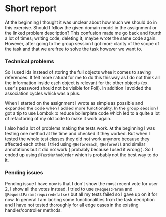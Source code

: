 # Short report

At the beginning I thought it was unclear about how much we should do in this exercise. Should I follow the given domain model in the assignment or the linked problem description? This confusion made me go back and fourth a lot of times; writing code, deleting it, maybe wrote the same code again. However, after going to the group session I got more clarity of the scope of the task and that we are free to solve the task however we want to.

### Technical problems

So I used ids instead of storing the full objects when it comes to saving references. It felt more natural for me to do this this way as I do not think all the information inside each object is relevant for the other objects (ex. user's password should not be visible for Poll). In addition I avoided the association cycles which was a plus.

When I started on the assignment I wrote as simple as possible and expanded the code when I added more functionality. In the group session I got a tip to use Lombok to reduce boilerplate code which led to a quite a lot of refactoring of my old code to make it work again. 

I also had a lot of problems making the tests work. At the beginning I was testing one method at the time and checked if they worked. But when I tested the whole test classes they did not work anymore because they affected each other. I tried using `@BeforeEach`, `@BeforeAll` and similar annotations but it did not work ( probably because I used it wrong ). So I ended up using `@TestMethodOrder` which is probably not the best way to do it.

### Pending issues

Pending issue I have now is that I don't show the most recent vote for user 2, I show all the votes instead. I tried to use `@RequestParam` and `@RequestParam(required=false)` but all my tests failed so I gave up on it for now. In general I am lacking some functionalities from the task decription and I have not tested thoroughly for all edge cases in the existing handler/controller methods. 
